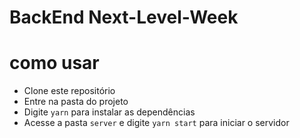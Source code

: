 # BackEnd Next-Level-Week

# como usar
* Clone este repositório
* Entre na pasta do projeto
* Digite ```yarn``` para instalar as dependências
* Acesse a pasta ```server``` e digite ```yarn start``` para iniciar o servidor
